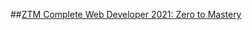 ##[ZTM Complete Web Developer 2021: Zero to Mastery](https://academy.zerotomastery.io/p/complete-web-developer-zero-to-mastery)


